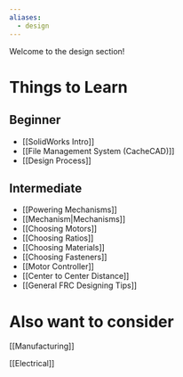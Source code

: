 ```yaml
---
aliases:
  - design
---
```

Welcome to the design section!

# Things to Learn

## Beginner
- [[SolidWorks Intro]]
- [[File Management System (CacheCAD)]]
- [[Design Process]]
## Intermediate

- [[Powering Mechanisms]]
- [[Mechanism|Mechanisms]]
- [[Choosing Motors]]
- [[Choosing Ratios]]
- [[Choosing Materials]]
- [[Choosing Fasteners]]
- [[Motor Controller]]
- [[Center to Center Distance]]
- [[General FRC Designing Tips]]

# Also want to consider

[[Manufacturing]]

[[Electrical]]
